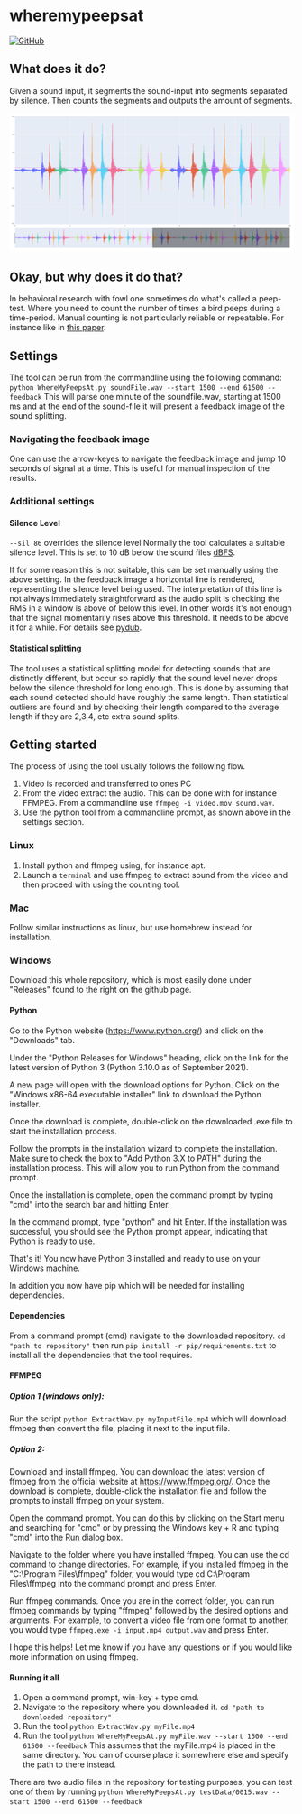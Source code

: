 # wheremypeepsat

[![GitHub](https://github.com/tobyndax/wheremypeepsat/workflows/Python%20application/badge.svg?branch=master)](https://github.com/tobyndax/wheremypeepsat)
## What does it do?
Given a sound input, it segments the sound-input into segments separated by
silence.
Then counts the segments and outputs the amount of segments.

![Feedback image](docs/outputExample.png)

## Okay, but why does it do that?
In behavioral research with fowl one sometimes do what's called a peep-test.
Where you need to count the number of times a bird peeps during a time-period.
Manual counting is not particularly reliable or repeatable.
For instance like in [this paper](https://liu.diva-portal.org/smash/record.jsf?pid=diva2:1692534).

## Settings
The tool can be run from the commandline using the following command:
`python WhereMyPeepsAt.py soundFile.wav --start 1500 --end 61500 --feedback`
This will parse one minute of the soundfile.wav, starting at 1500 ms and at the
end of the sound-file it will present a feedback image of the sound splitting.

### Navigating the feedback image
One can use the arrow-keyes to navigate the feedback image and jump 10 seconds
of signal at a time. This is useful for manual inspection of the results.

### Additional settings

#### Silence Level
`--sil 86` overrides the silence level
Normally the tool calculates a suitable silence level. This is set to 10 dB
below the sound files [dBFS](https://en.wikipedia.org/wiki/DBFS).

If for some reason this is not suitable, this can be set manually using the
above setting. In the feedback image a horizontal line is rendered,
representing the silence level being used. The interpretation of this line is
not always immediately straightforward as the audio split is checking the RMS
in a window is above of below this level. In other words it's not enough that
the signal momentarily rises above this threshold. It needs to be above it for
a while. For details see
[pydub](https://github.com/jiaaro/pydub/blob/master/pydub/silence.py).

#### Statistical splitting
The tool uses a statistical splitting model for detecting sounds that are
distinctly different, but occur so rapidly that the sound level never drops
below the silence threshold for long enough. This is done by assuming that
each sound detected should have roughly the same length. Then statistical
outliers are found and by checking their length compared to the average length
if they are 2,3,4, etc extra sound splits.

## Getting started

The process of using the tool usually follows the following flow.
1) Video is recorded and transferred to ones PC
2) From the video extract the audio.
This can be done with for instance FFMPEG. From a commandline use `ffmpeg -i video.mov sound.wav`.
3) Use the python tool from a commandline prompt, as shown above in the settings section.

### Linux
1) Install python and ffmpeg using, for instance apt.
2) Launch a `terminal` and use ffmpeg to extract sound from the video and then proceed with using the counting tool.

### Mac
Follow similar instructions as linux, but use homebrew instead for installation.

### Windows
Download this whole repository, which is most easily done under "Releases" found to the right on the github page.

#### Python
Go to the Python website (https://www.python.org/) and click on the "Downloads"
tab.

Under the "Python Releases for Windows" heading, click on the link for the
latest version of Python 3 (Python 3.10.0 as of September 2021).

A new page will open with the download options for Python. Click on the
"Windows x86-64 executable installer" link to download the Python installer.

Once the download is complete, double-click on the downloaded .exe file to
start the installation process.

Follow the prompts in the installation wizard to complete the installation.
Make sure to check the box to "Add Python 3.X to PATH" during the installation
process. This will allow you to run Python from the command prompt.

Once the installation is complete, open the command prompt by typing "cmd" into
the search bar and hitting Enter.

In the command prompt, type "python" and hit Enter. If the installation was
successful, you should see the Python prompt appear, indicating that Python is
ready to use.

That's it! You now have Python 3 installed and ready to use on your Windows
machine.

In addition you now have pip which will be needed for installing dependencies.

#### Dependencies

From a command prompt (cmd) navigate to the downloaded repository. `cd "path to repository"` then run
`pip install -r pip/requirements.txt` to install all the dependencies that the tool requires.

#### FFMPEG

##### Option 1 (windows only):
Run the script `python ExtractWav.py myInputFile.mp4` which will download ffmpeg
then convert the file, placing it next to the input file.

##### Option 2:

Download and install ffmpeg. You can download the latest version of ffmpeg from
the official website at https://www.ffmpeg.org/. Once the download is complete,
double-click the installation file and follow the prompts to install ffmpeg on
your system.

Open the command prompt. You can do this by clicking on the Start menu and
searching for "cmd" or by pressing the Windows key + R and typing "cmd" into
the Run dialog box.

Navigate to the folder where you have installed ffmpeg. You can use the cd
command to change directories. For example, if you installed ffmpeg in the
"C:\Program Files\ffmpeg" folder, you would type cd C:\Program Files\ffmpeg
into the command prompt and press Enter.

Run ffmpeg commands. Once you are in the correct folder, you can run ffmpeg
commands by typing "ffmpeg" followed by the desired options and arguments. For
example, to convert a video file from one format to another, you would type
`ffmpeg.exe -i input.mp4 output.wav` and press Enter.

I hope this helps! Let me know if you have any questions or if you would like
more information on using ffmpeg.

#### Running it all

1) Open a command prompt, win-key + type cmd.
2) Navigate to the repository where you downloaded it. `cd "path to downloaded repository"`
3) Run the tool `python ExtractWav.py myFile.mp4`
4) Run the tool `python WhereMyPeepsAt.py myFile.wav --start 1500 --end 61500 --feedback`
This assumes that the myFile.mp4 is placed in the same directory. You can of course place it somewhere else and
specify the path to there instead.

There are two audio files in the repository for testing purposes, you can test one of them by running
`python WhereMyPeepsAt.py testData/0015.wav --start 1500 --end 61500 --feedback`
